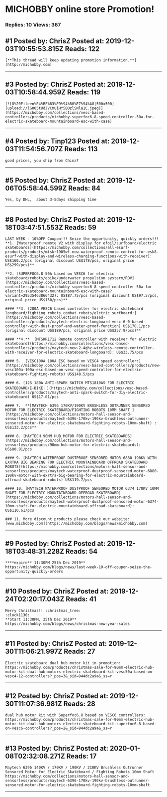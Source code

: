 # MICHOBBY online store Promotion!

### Replies: 10 Views: 367

## \#1 Posted by: ChrisZ Posted at: 2019-12-03T10:55:53.815Z Reads: 122

```
[**This thread will keep updating promotion information.**](http://michobby.com)
```

---
## \#3 Posted by: ChrisZ Posted at: 2019-12-03T10:58:44.959Z Reads: 119

```
[![8%20Eileen%E4%BF%83%E9%94%80%E7%94%A8|500x500](upload://lG0O5tUdJVCmUiHY5BOzlSNla1C.jpeg)](https://michobby.com/collections/vesc-based-controllers/products/michobby-superfoc6-8-speed-controller-50a-for-electric-skateboard-mountainboard-esc-with-case)
```

---
## \#4 Posted by: Tinp123 Posted at: 2019-12-03T11:54:56.707Z Reads: 113

```
good prices, you ship from China?
```

---
## \#5 Posted by: ChrisZ Posted at: 2019-12-06T05:58:44.599Z Reads: 84

```
Yes, by DHL,  about 3-5days shipping time
```

---
## \#8 Posted by: ChrisZ Posted at: 2019-12-18T03:47:51.553Z Reads: 59

```
LAST WEEK - 10%OFF Coupon!!! Seize the opportunity, quickly orders!!!
**1. [Waterproof remote V2 with display for efoil/surfboard/electric skateboards](https://michobby.com/collections/all-esurf-products/products/mtskr1905wf-new-waterproof-remote-control-for-esk8-esurf-with-display-and-wireless-charging-functions-with-receiver): US$160.2/pcs (original discount US$178/pcs, original price US$299/pcs)**

**2. [SUPERFOC6.8 50A based on VESC6 for electric skateboard/robots/ebike/underwater propulsion systerm/ROV](https://michobby.com/collections/vesc-based-controllers/products/michobby-superfoc6-8-speed-controller-50a-for-electric-skateboard-mountainboard-esc-with-case?variant=29535463866432): US$87.75/pcs (original discount US$97.5/pcs, original price US$130/pcs)**

#### **3. [200A VESC6 based controller for electric skateboard longboard/fighting robots combat robots/elctric surfboard:](https://michobby.com/collections/vesc-based-controllers/products/maytech-electric-longboard-vesc-6-0-based-controller-with-dust-proof-and-water-proof-function) US$170.1/pcs (original discount US$189/pcs, original price US$257.9/pcs)**

#### **4.**  [MTSKR1712 Remote controller with receiver for electric skateboard](https://michobby.com/collections/vesc-based-controllers/products/maytech-new-2-4ghz-wireless-remote-controller-with-receiver-for-electric-skateboard-longboard): US$33.75/pcs 

#### 5.  [VESC100A 100A ESC based on VESC4 speed controller:](https://michobby.com/collections/vesc-based-controllers/products/new-vesc100a-100a-esc-based-on-vesc-speed-controller-for-electric-skateboard-fighting-robots) US$148.5/pcs

#### 6. [12S 180A ANTI-SPARK SWITCH MTS1810AS FOR ELECTRIC SKATEBOARD/E-BIKE：](https://michobby.com/collections/vesc-based-controllers/products/maytech-anti-spark-switch-for-diy-electric-skateboard) US$17.01/pcs

#### 7.  **[MAYTECH 6396 170KV/190KV BRUSHLESS OUTRUNNER SENSORED MOTOR FOR ELECTRIC SKATEBOARD/FIGHTING ROBOTS 10MM SHAFT ](https://michobby.com/collections/motors-hall-sensor-and-sensorless/products/maytech-6396-170kv-190kv-brushless-outrunner-sensored-motor-for-electric-skateboard-fighting-robots-10mm-shaft) : US$133.2/pcs**

#### 8. [MAYTECH 90MM HUB MOTOR FOR ELECTRIC SKATEBOARDS](https://michobby.com/collections/motors-hall-sensor-and-sensorless/products/90mm-hub-motor-for-electric-skateboards): US$80.91/pcs

#### 9. [MAYTECH WATERPROOF DUSTPROOF SENSORED MOTOR 6880 190KV WITH EXRTRA BIG BEARING FOR ELECTRIC MOUNTAINBOARD OFFROAD SKATEBOARD ROBOTS](https://michobby.com/collections/motors-hall-sensor-and-sensorless/products/maytech-waterproof-dustproof-sensored-motor-6880-190kv-motor-with-exrtra-big-bearing-for-electric-mountainboard-offroad-skateboard-robots) US$119.7/pcs

#### 10. [MAYTECH WATERPROOF DUSTPROOF SENSORED MOTOR 6374 170KV 10MM SHAFT FOR ELECTRIC MOUNTAINBOARD OFFROAD SKATEBOARD](https://michobby.com/collections/motors-hall-sensor-and-sensorless/products/maytech-waterproof-dustproof-sensored-motor-6374-10mm-shaft-for-electric-mountainboard-offroad-skateboard): US$110.61/pcs

### 11. More discount products please check our website: [www.michobby.com](https://michobby.com/blogs/news/michobby.com)
```

---
## \#9 Posted by: ChrisZ Posted at: 2019-12-18T03:48:31.228Z Reads: 54

```
****expire** 11:30PM 25th Dec 2019**
https://michobby.com/blogs/news/last-week-10-off-coupon-seize-the-opportunity-quickly-orders
```

---
## \#10 Posted by: ChrisZ Posted at: 2019-12-24T02:20:17.043Z Reads: 41

```
Merry Christmas!! :christmas_tree:  
:clock1130: 
**Start 11:30PM, 25th Dec 2019**
https://michobby.com/blogs/news/christmas-new-year-sales
```

---
## \#11 Posted by: ChrisZ Posted at: 2019-12-30T11:06:21.997Z Reads: 27

```
Electric skateboard dual hub motor kit in promotion: 
https://michobby.com/products/christmas-sale-for-90mm-electric-hub-motor-kit-dual-hub-motors-electric-skateboard-kit-vesc50a-based-on-vesc4-12-controllers?_pos=3&_sid=944dc2a9a&_ss=r
```

---
## \#12 Posted by: ChrisZ Posted at: 2019-12-30T11:07:36.981Z Reads: 28

```
dual hub motor kit with Superfoc6.8 based on VESC6 controllers:
https://michobby.com/products/christmas-sale-for-90mm-electric-hub-motor-kit-dual-hub-motors-electric-skateboard-kit-superfoc6-8-based-on-vesc6-controllers?_pos=2&_sid=944dc2a9a&_ss=r
```

---
## \#13 Posted by: ChrisZ Posted at: 2020-01-08T02:32:08.271Z Reads: 17

```
Maytech 6396 140KV / 170KV / 190KV / 210KV Brushless Outrunner Sensored Motor for Electric Skateboard / Fighting Robots 10mm Shaft
https://michobby.com/collections/motors-hall-sensor-and-sensorless/products/maytech-6396-170kv-190kv-brushless-outrunner-sensored-motor-for-electric-skateboard-fighting-robots-10mm-shaft
```

---
